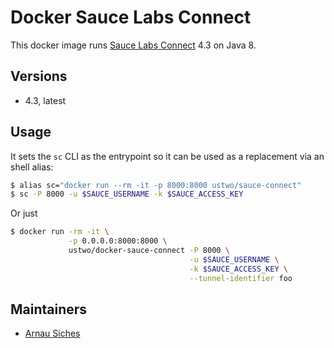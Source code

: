 # Docker Sauce Labs Connect

This docker image runs [Sauce Labs Connect](https://docs.saucelabs.com/reference/sauce-connect/) 4.3 on Java 8.

## Versions

* 4.3, latest

## Usage

It sets the `sc` CLI as the entrypoint so it can be used as a replacement via
an shell alias:

```sh
$ alias sc="docker run --rm -it -p 8000:8000 ustwo/sauce-connect"
$ sc -P 8000 -u $SAUCE_USERNAME -k $SAUCE_ACCESS_KEY
```

Or just

```sh
$ docker run -rm -it \
             -p 0.0.0.0:8000:8000 \
             ustwo/docker-sauce-connect -P 8000 \
                                        -u $SAUCE_USERNAME \
                                        -k $SAUCE_ACCESS_KEY \
                                        --tunnel-identifier foo
```


## Maintainers

* [Arnau Siches](mailto:arnau@ustwo.com)
